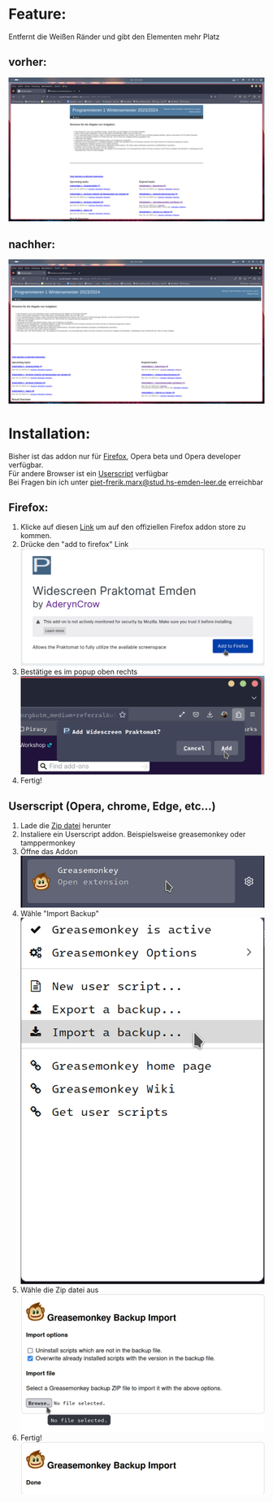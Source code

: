 # Feature:
Entfernt die Weißen Ränder und gibt den Elementen mehr Platz
## vorher:
![DefaultPraktomat](./Images/DefaultPraktomat.png)
## nachher:
![WidescreenPraktomat](./Images/WidescreenPraktomat.png)
# Installation:
Bisher ist das addon nur für [Firefox](#Firefox), Opera beta und Opera developer verfügbar.</br>
Für andere Browser ist ein [Userscript](#Userscript-(Opera,-chrome,-Edge)) verfügbar</br>
Bei Fragen bin ich unter piet-frerik.marx@stud.hs-emden-leer.de erreichbar
## Firefox:
1. Klicke auf diesen [Link](https://addons.mozilla.org/en-US/firefox/addon/widescreen-praktomat-emden/?utm_source=addons.mozilla.org&utm_medium=referral&utm_content=search) um auf den offiziellen Firefox addon store zu kommen.
2. Drücke den "add to firefox" Link
![Add to Firefox](./Images/AddToFirefox.png)
3. Bestätige es im popup oben rechts
![Confirm add](./Images/ConfirmAdd.png)
4. Fertig!
## Userscript (Opera, chrome, Edge, etc...)
1. Lade die [Zip datei](https://github.com/AderynCrow/WidescreenPraktomatExtension/raw/main/WidescreenPraktomat.zip) herunter
2. Instaliere ein Userscript addon. Beispielsweise greasemonkey oder tamppermonkey
3. Öffne das Addon
![Open Greasemonkey](./Images/OpenGreasemonkey.png)
4. Wähle "Import Backup"
![Import Backup](./Images/ImportBackup.png)
5. Wähle die Zip datei aus
![Select Zip](./Images/SelectZip.png)
6. Fertig!
![Userscript done](./Images/UserscriptDone.png)
